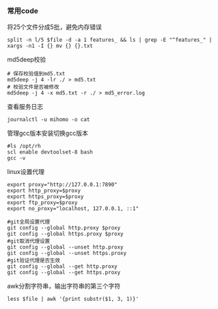 
### 常用code

将25个文件分成5批，避免内存错误
```shell
split -n l/5 $file -d -a 1 features_ && ls | grep -E "^features_" | xargs -n1 -I {} mv {} {}.txt
```

md5deep校验
```shell
# 保存校验值到md5.txt
md5deep -j 4 -lr ./ > md5.txt
# 校验文件是否被修改
md5deep -j 4 -x md5.txt -r ./ > md5_error.log
```

查看服务日志
```
journalctl -u mihomo -o cat
```

管理gcc版本安装切换gcc版本
```shell
#ls /opt/rh
scl enable devtoolset-8 bash
gcc -v
```

linux设置代理
```shell
export proxy="http://127.0.0.1:7890"
export http_proxy=$proxy
export https_proxy=$proxy
export ftp_proxy=$proxy
export no_proxy="localhost, 127.0.0.1, ::1"
```

```shell
#git全局设置代理
git config --global http.proxy $proxy
git config --global https.proxy $proxy
#git取消代理设置
git config --global --unset http.proxy
git config --global --unset https.proxy
#git验证代理是否生效
git config --global --get http.proxy
git config --global --get https.proxy
```


awk分割字符串，输出字符串的第三个字符
```shell
less $file | awk '{print substr($1, 3, 1)}'
```

